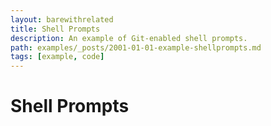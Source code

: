 ```yaml
---
layout: barewithrelated
title: Shell Prompts
description: An example of Git-enabled shell prompts.
path: examples/_posts/2001-01-01-example-shellprompts.md
tags: [example, code]
---
```


# Shell Prompts

<LINK>

